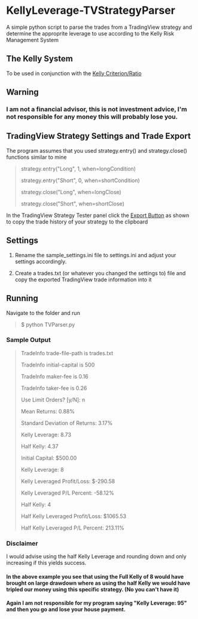 # KellyLeverage-TVStrategyParser
A simple python script to parse the trades from a TradingView strategy and determine the approprite leverage to use according to the Kelly Risk Management System

## The Kelly System
To be used in conjunction with the [Kelly Criterion/Ratio](https://www.tradingview.com/script/bnpAXRtm-Kelly-Ratio/)

## Warning
### I am not a financial advisor, this is not investment advice, I'm not responsible for any money this will probably lose you.


## TradingView Strategy Settings and Trade Export
The program assumes that you used strategy.entry() and strategy.close() functions similar to mine


>strategy.entry("Long", 1, when=longCondition)
>
>strategy.entry("Short", 0,  when=shortCondition)
>
>strategy.close("Long", when=longClose)
>
>strategy.close("Short", when=shortClose)


In the TradingView Strategy Tester panel click the [Export Button](https://i.imgur.com/m6oyxDH.png) as shown to copy the trade history of your strategy to the clipboard


## Settings
1. Rename the sample_settings.ini file to settings.ini and adjust your settings accordingly.

2. Create a trades.txt (or whatever you changed the settings to) file and copy the exported TradingView trade information into it

## Running
Navigate to the folder and run

>$ python TVParser.py

### Sample Output

>TradeInfo trade-file-path is trades.txt
>
>TradeInfo initial-capital is 500
>
>TradeInfo maker-fee is 0.16
>
>TradeInfo taker-fee is 0.26
>
>Use Limit Orders? [y/N]: n
>
>
>Mean Returns: 0.88%
>
>Standard Deviation of Returns: 3.17%
>
>
>Kelly Leverage: 8.73
>
>Half Kelly: 4.37
>
>Initial Capital: $500.00
>
>
>Kelly Leverage: 8
>
>Kelly Leveraged Profit/Loss: $-290.58
>
>Kelly Leveraged P/L Percent: -58.12%
>
>
>
>
>Half Kelly: 4
>
>Half Kelly Leveraged Profit/Loss: $1065.53
>
>Half Kelly Leveraged P/L Percent: 213.11%



### Disclaimer
I would advise using the half Kelly Leverage and rounding down and only increasing if this yields success. 

#### In the above example you see that using the Full Kelly of 8 would have brought on large drawdown where as using the half Kelly we would have tripled our money using this specific strategy. (No you can't have it)


#### Again I am not responsible for my program saying "Kelly Leverage: 95" and then you go and lose your house payment.

